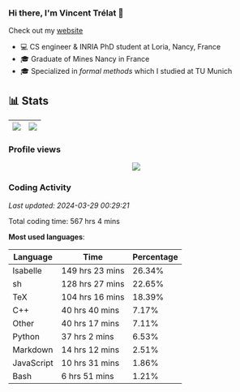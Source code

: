 ### Hi there, I'm Vincent Trélat 👋

Check out my [website](https://vtrelat.github.io)

-   💻 CS engineer & INRIA PhD student at Loria, Nancy, France
-   🎓 Graduate of Mines Nancy in France
-   🎓 Specialized in _formal methods_ which I studied at TU Munich

## 📊 **Stats**

| <img align="center" src="https://readme-stats.clckblog.space/api?username=VTrelat&show_icons=true&include_all_commits=true&theme=tokyonight&hide_border=true" /> | <img align="center" src="https://readme-stats.clckblog.space/api/top-langs/?username=VTrelat&layout=compact&theme=tokyonight&hide_border=true" /> |
| ---------------------------------------------------------------------------------------------------------------------------------------------------------------- | ------------------------------------------------------------------------------------------------------------------------------------------------- |

### Profile views

<p align="center">
 <img src="https://profile-counter.glitch.me/VTrelat/count.svg" />
</p>

<!--automations-->
### Coding Activity
_Last updated: 2024-03-29 00:29:21_

Total coding time: 567 hrs 4 mins

**Most used languages**:

| Language | Time | Percentage |
| ------------- | ------------- | ------------- |
| Isabelle | 149 hrs 23 mins | 26.34% |
| sh | 128 hrs 27 mins | 22.65% |
| TeX | 104 hrs 16 mins | 18.39% |
| C++ | 40 hrs 40 mins | 7.17% |
| Other | 40 hrs 17 mins | 7.11% |
| Python | 37 hrs 2 mins | 6.53% |
| Markdown | 14 hrs 12 mins | 2.51% |
| JavaScript | 10 hrs 31 mins | 1.86% |
| Bash | 6 hrs 51 mins | 1.21% |

